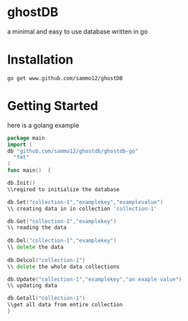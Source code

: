 # ghostDB
a minimal and easy to use database written in go
# Installation
`go get www.github.com/sammo12/ghostDB`
# Getting Started
here is a golang example
```go
package main
import (
db "github.com/sammo12/ghostdb/ghostdb-go"
  "fmt"
)
func main()  {

db.Init()
\\reqired to initialize the database

db.Set("collection-1","examplekey","examplevalue")
\\ creating data in in collection 'collection-1'

db.Get("collection-1","examplekey")
\\ reading the data 
  
db.Del("collection-1","examplekey")
\\ delete the data
  
db.Delcol("collection-1")
\\ delete the whole data collections

db.Update("collection-1","examplekey","an exaple value")
\\ updating data

db.Getall("collection-1")
\\get all data from entire collection
}

```

